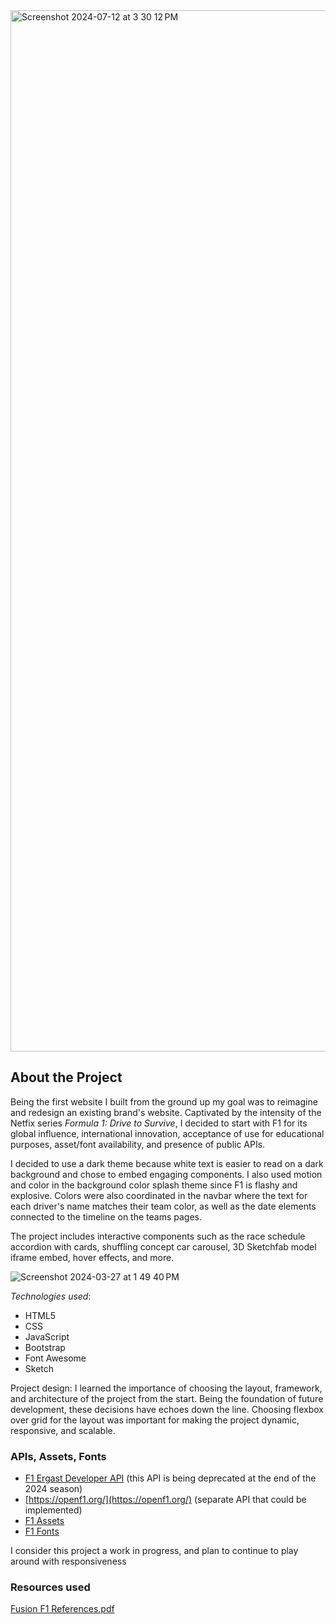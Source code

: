 <img width="1666" alt="Screenshot 2024-07-12 at 3 30 12 PM" src="https://github.com/user-attachments/assets/83f9d14c-e650-42dc-bef8-91f0ebb86b72">

## About the Project

Being the first website I built from the ground up my goal was to reimagine and redesign an existing brand's website. Captivated by the intensity of the Netfix series *Formula 1: Drive to Survive*, I decided to start with F1 for its global influence, international innovation, acceptance of use for educational purposes, asset/font availability, and presence of public APIs.

I decided to use a dark theme because white text is easier to read on a dark background and chose to embed engaging components. I also used motion and color in the background color splash theme since F1 is flashy and explosive. Colors were also coordinated in the navbar where the text for each driver's name matches their team color, as well as the date elements connected to the timeline on the teams pages.

The project includes interactive components such as the race schedule accordion with cards, shuffling concept car carousel, 3D Sketchfab model iframe embed, hover effects, and more.

![Screenshot 2024-03-27 at 1 49 40 PM](https://github.com/user-attachments/assets/bb2a8848-010e-4d10-9cbe-08495b89fb34)

*Technologies used*:
- HTML5
- CSS
- JavaScript
- Bootstrap
- Font Awesome
- Sketch

Project design: I learned the importance of choosing the layout, framework, and architecture of the project from the start. Being the foundation of future development, these decisions have echoes down the line. Choosing flexbox over grid for the layout was important for making the project dynamic, responsive, and scalable.

### APIs, Assets, Fonts
- [F1 Ergast Developer API](http://ergast.com/mrd/) (this API is being deprecated at the end of the 2024 season)
- [https://openf1.org/](https://openf1.org/) (separate API that could be implemented)
- [F1 Assets](f1assets.com)
- [F1 Fonts](https://imjustcreative.com/download-f1-fonts-formula-1-fonts/2021/09/16)
 
I consider this project a work in progress, and plan to continue to play around with responsiveness

### Resources used
[Fusion F1 References.pdf](https://github.com/user-attachments/files/16242899/Fusion.F1.References.pdf)


